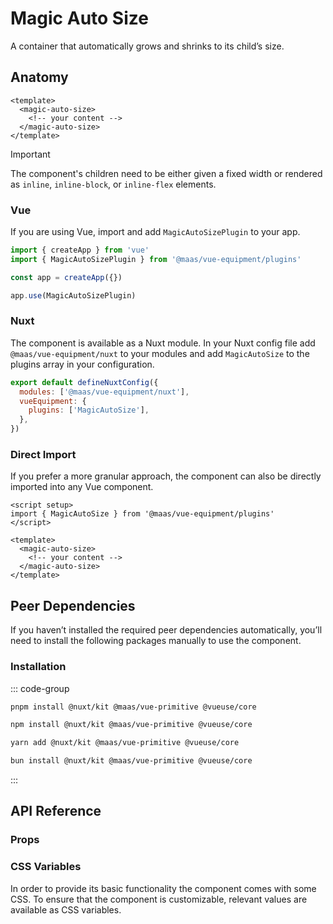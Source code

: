 # Magic Auto Size

A container that automatically grows and shrinks to its child’s size.

<component-preview src="./demo/DefaultDemo.vue" />

<!--@include: @/apps/docs/src/content/snippets/overview.md-->

## Anatomy

```vue
<template>
  <magic-auto-size>
    <!-- your content -->
  </magic-auto-size>
</template>
```

> [!IMPORTANT]
> The component's children need to be either given a fixed width or rendered as `inline`, `inline-block`, or `inline-flex` elements.

<!--@include: @/apps/docs/src/content/snippets/installation.md-->

### Vue

If you are using Vue, import and add `MagicAutoSizePlugin` to your app.

```js
import { createApp } from 'vue'
import { MagicAutoSizePlugin } from '@maas/vue-equipment/plugins'

const app = createApp({})

app.use(MagicAutoSizePlugin)
```

### Nuxt

The component is available as a Nuxt module. In your Nuxt config file add `@maas/vue-equipment/nuxt` to your modules and add `MagicAutoSize` to the plugins array in your configuration.

```js
export default defineNuxtConfig({
  modules: ['@maas/vue-equipment/nuxt'],
  vueEquipment: {
    plugins: ['MagicAutoSize'],
  },
})
```

### Direct Import

If you prefer a more granular approach, the component can also be directly imported into any Vue component.

```vue
<script setup>
import { MagicAutoSize } from '@maas/vue-equipment/plugins'
</script>

<template>
  <magic-auto-size>
    <!-- your content -->
  </magic-auto-size>
</template>
```

## Peer Dependencies

If you haven’t installed the required peer dependencies automatically, you’ll need to install the following packages manually to use the component.

<ProseTable
  :columns="[
    { label: 'Package'},
  ]"
  :rows="[
    {
      items: [
        {
          label: '[@nuxt/kit](https://www.npmjs.com/package/@nuxt/kit)'
        }
      ]
    },
    {
      items: [
        {
          label: '[@maas/primitive](https://www.npmjs.com/package/@maas/vue-primitive)'
        }
      ]
    },
    {
      items: [
        {
          label: '[@vueuse/core](https://www.npmjs.com/package/@vueuse/core)'
        }
      ]
    },
  ]"
/>

### Installation

::: code-group

```sh [pnpm]
pnpm install @nuxt/kit @maas/vue-primitive @vueuse/core
```

```sh [npm]
npm install @nuxt/kit @maas/vue-primitive @vueuse/core
```

```sh [yarn]
yarn add @nuxt/kit @maas/vue-primitive @vueuse/core
```

```sh [bun]
bun install @nuxt/kit @maas/vue-primitive @vueuse/core
```

:::

## API Reference

### Props

<ProseTable
  :columns="[
    { label: 'Prop' },
    { label: 'Type' },
    { label: 'Required' }
  ]"
  :rows="[
    {
      items: [
        {
          label: 'width',
          description: 'Animate the width of the component.'
        },
        {
          label: 'boolean',
        },
        {
          label: 'true'
        }
      ]
    },
    {
      items: [
        {
          label: 'height',
          description: 'Animate the height of the component.'        
        },
        {
          label: 'boolean'
        },
        {
          label: 'true'
        }
      ]
    }
  ]"
/>

### CSS Variables

In order to provide its basic functionality the component comes with some CSS. To ensure that the component is customizable, relevant values are available as CSS variables.

<ProseTable
  :columns="[
    { label: 'Variable' },
    { label: 'Default' },
  ]"
  :rows="[
    {
      items: [
        {
          label: '--magic-auto-size-transition'
        },
        {
          label: 'all 150ms var(--ease-in-out)',
          description: '`var(--ease-in-out)` transpiles to `cubic-bezier(0.45, 0, 0.55, 1)` and can also be overridden.'
        },
      ]
    },
    {
      items: [
        {
          label: '--magic-auto-size-transition-delay'
        },
        {
          label: '0ms'
        },
      ]
    },
    {
      items: [
        {
          label: '--magic-auto-size-width',
          description: 'This variable is crucial for the component’s core functionality. Overriding it manually might lead to unwanted side effects.'
        },
        {
          label: '-'
        },
      ]
    },
    {
      items: [
        {
          label: '--magic-auto-size-height',
          description: 'This variable is crucial for the component’s core functionality. Overriding it manually might lead to unwanted side effects.'
        },
        {
          label: '-'
        },
      ]
    }
  ]"
/>
